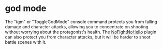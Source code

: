 # god mode

The "tgm" or "ToggleGodMode" console command protects you from falling damage and character attacks, allowing you to
concentrate on shooting without worrying about the protagonist's health. The [NoFightNoHello](./nofightnohello.md)
plugin can also protect you from character attacks, but it will be harder to shoot battle scenes with it.
